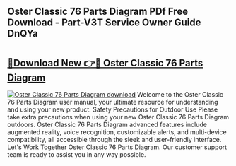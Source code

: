 ## Oster Classic 76 Parts Diagram PDf Free Download - Part-V3T Service Owner Guide DnQYa

# <h2><a href="http://dfme8bv.blite.top/?on=Oster+Classic+76+Parts+Diagram">🔗Download New 👉🔴 Oster Classic 76 Parts Diagram</a></h2>

[![Oster Classic 76 Parts Diagram download](https://i.imgur.com/lujVjoI.png)](http://dfme8bv.blite.top/?on=Oster+Classic+76+Parts+Diagram)
Welcome to the Oster Classic 76 Parts Diagram user manual, your ultimate resource for understanding and using your new product. Safety Precautions for Outdoor Use Please take extra precautions when using your new Oster Classic 76 Parts Diagram outdoors. Oster Classic 76 Parts Diagram advanced features include augmented reality, voice recognition, customizable alerts, and multi-device compatibility, all accessible through the sleek and user-friendly interface. Let's Work Together Oster Classic 76 Parts Diagram. Our customer support team is ready to assist you in any way possible.
